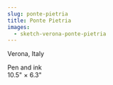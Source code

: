 ```yaml
---
slug: ponte-pietria
title: Ponte Pietria
images:
  - sketch-verona-ponte-pietria
---
```

Verona, Italy

Pen and ink  
10.5" × 6.3"